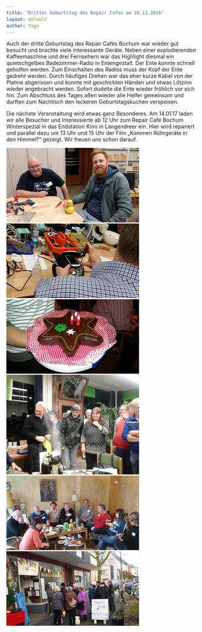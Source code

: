 ```yaml
---
title: "Dritter Geburtstag des Repair Cafés am 26.11.2016"
layout: default
author: Yago
---
```


Auch der dritte Geburtstag des Repair Cafés Bochum war wieder gut besucht und brachte viele interessante Geräte. Neben einer explodierenden Kaffeemaschine und drei Fernsehern war das Highlight diesmal ein quietschgelbes Badezimmer-Radio in Entengestalt. Der Ente konnte schnell geholfen werden. Zum Einschalten des Radios muss der Kopf der Ente gedreht werden. Durch häufiges Drehen war das eher kurze Kabel von der Platine abgerissen und konnte mit geschickten Händen und etwas Lötzinn wieder angebracht werden. Sofort dudelte die Ente wieder fröhlich vor sich hin. Zum Abschluss des Tages aßen wieder alle Helfer gemeinsam und durften zum Nachtisch den leckeren Geburtstagskuchen verspeisen.

Die nächste Veranstaltung wird etwas ganz Besonderes. Am 14.01.17 laden wir alle Besucher und Interessierte ab 12 Uhr zum Repair Café Bochum Winterspezial in das Endstation Kino in Langendreer ein. Hier wird repariert und parallel dazu um 13 Uhr und 15 Uhr der Film „Kommen Rührgeräte in den Himmel?“ gezeigt. Wir freuen uns schon darauf.



![img1](/assets/pictures/2016-November-1.jpg)
![img1](/assets/pictures/2016-November-2.jpg)
![img1](/assets/pictures/2016-November-3.jpg)
![img1](/assets/pictures/2016-November-4.jpg)
![img1](/assets/pictures/2016-November-5.jpg)
![img1](/assets/pictures/2016-November-6.jpg)
